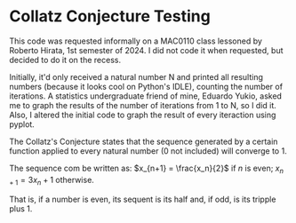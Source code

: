 # Collatz Conjecture Testing

This code was requested informally on a MAC0110 class lessoned by Roberto Hirata, 1st semester of 2024. I did not code it when requested, but decided to do it on the recess.

Initially, it'd only received a natural number N and printed all resulting numbers (because it looks cool on Python's IDLE), counting the number of iterations.
A statistics undergraduate friend of mine, Eduardo Yukio, asked me to graph the results of the number of iterations from 1 to N, so I did it. Also, I altered the initial code to graph the result of every iteraction using pyplot.

The Collatz's Conjecture states that the sequence generated by a certain function applied to every natural number (0 not included) will converge to 1.

The sequence com be written as:
$x_{n+1} = \frac{x_n}{2}$ if $n$ is even;
$x_{n+1} = 3x_n + 1$ otherwise.

That is, if a number is even, its sequent is its half and, if odd, is its tripple plus 1.
